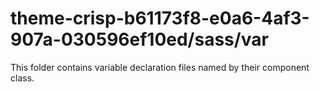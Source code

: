 # theme-crisp-b61173f8-e0a6-4af3-907a-030596ef10ed/sass/var

This folder contains variable declaration files named by their component class.
